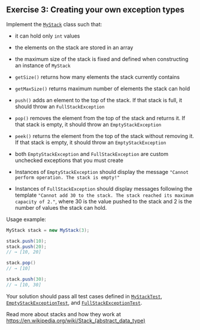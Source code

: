 ## Exercise 3: Creating your own exception types

Implement the [`MyStack`](MyStack.java) class such that:

- it can hold only `int` values

- the elements on the stack are stored in an array
  
- the maximum size of the stack is fixed and defined when constructing an instance of `MyStack`  

- `getSize()` returns how many elements the stack currently contains

- `getMaxSize()` returns maximum number of elements the stack can hold
      
- `push()` adds an element to the top of the stack. If that stack is full, it should throw an `FullStackException`

- `pop()` removes the element from the top of the stack and returns it. If that stack is empty, it should throw an `EmptyStackException`

- `peek()` returns the element from the top of the stack without removing it. If that stack is empty, it should throw an `EmptyStackException`

- both `EmptyStackException` and `FullStackException` are custom unchecked exceptions that you must create

- Instances of `EmptyStackException` should display the message `"Cannot perform operation. The stack is empty!"`

- Instances of `FullStackException` should display messages following the template `"Cannot add 30 to the stack. The stack reached its maximum capacity of 2."`, where 30 is the value pushed to the stack and 2 is the number of values the stack can hold.

Usage example:

```java
MyStack stack = new MyStack(3);

stack.push(10);
stack.push(20);
// → [10, 20]

stack.pop()
// → [10]

stack.push(30);
// → [10, 30]
```

Your solution should pass all test cases defined in [`MyStackTest`](../../../test/java/ex3/MyStackTest.java), [`EmptyStackExceptionTest`](../../../test/java/ex3/EmptyStackExceptionTest.java), and [`FullStackExceptionTest`](../../../test/java/ex3/FullStackExceptionTest.java).

Read more about stacks and how they work at https://en.wikipedia.org/wiki/Stack_(abstract_data_type)
